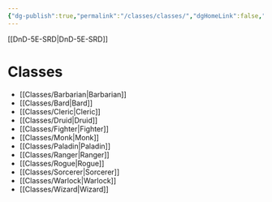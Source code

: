 ```yaml
---
{"dg-publish":true,"permalink":"/classes/classes/","dgHomeLink":false,"dgPassFrontmatter":true}
---
```


[[DnD-5E-SRD|DnD-5E-SRD]]
# Classes
- [[Classes/Barbarian|Barbarian]]
- [[Classes/Bard|Bard]]
- [[Classes/Cleric|Cleric]]
- [[Classes/Druid|Druid]]
- [[Classes/Fighter|Fighter]]
- [[Classes/Monk|Monk]]
- [[Classes/Paladin|Paladin]]
- [[Classes/Ranger|Ranger]]
- [[Classes/Rogue|Rogue]]
- [[Classes/Sorcerer|Sorcerer]]
- [[Classes/Warlock|Warlock]]
- [[Classes/Wizard|Wizard]]

